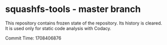 # squashfs-tools - master branch

This repository contains frozen state of the repository.
Its history is cleared. It is used only for static code
analysis with Codacy.

Commit Time: 1708406876
